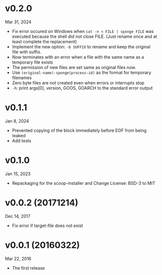 v0.2.0
======
Mar 31, 2024

+ Fix error occured on Windows when `cat -n < FILE | sponge FILE` was executed
  because the shell did not close FILE.
  (Just rename once and at least complete the replacement)
+ Implement the new option: `-b SUFFIX` to rename and keep the original file with suffix.
+ Now terminates with an error when a file with the same name as a temporary file exists
+ The permission of new files are set same as original files now.
+ Use `(original-name)-sponge(process-id)` as the format for temporary filenames
+ Zero byte files are not created even when errors or interrupts stop
+ `-h`: print args[0], version, GOOS, GOARCH to the standard error output

v0.1.1
=======
Jan 8, 2024

+ Prevented copying of the block immediately before EOF from being leaked
+ Add tests

v0.1.0
=======
Jan 15, 2023

* Repackaging for the scoop-installer and Change License: BSD-3 to MIT

v0.0.2 (20171214)
=======
Dec 14, 2017

+ Fix error if target-file does not exist

v0.0.1 (20160322)
=======
Mar 22, 2016

+ The first release
